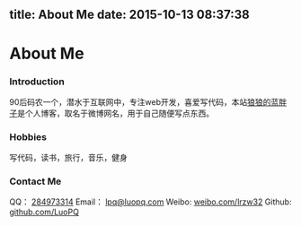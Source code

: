 title: About Me
date: 2015-10-13 08:37:38
---

# About Me

### Introduction
90后码农一个，潜水于互联网中，专注web开发，喜爱写代码，本站[狼狼的蓝胖子](http://luopq.com)是个人博客，取名于微博网名，用于自己随便写点东西。

### Hobbies
写代码，读书，旅行，音乐，健身

### Contact Me
QQ： <a href="http://wpa.qq.com/msgrd?v=3&uin=284973314&site=qq&menu=yes">284973314</a>
Email： <a href="mailto:lpq@luopq.com">lpq@luopq.com</a>
Weibo:  [weibo.com/lrzw32](http://weibo.com/lrzw32)
Github:  [github.com/LuoPQ](http://Github.com/LuoPQ)